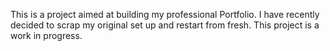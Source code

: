 This is a project aimed at building my professional Portfolio. I have recently decided to scrap my original set up and restart from fresh. 
This project is a work in progress.  
